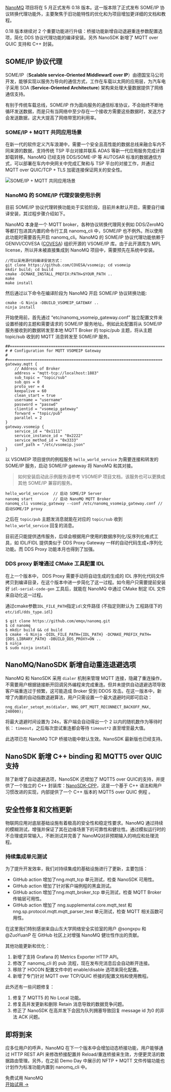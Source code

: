 [NanoMQ](https://nanomq.io/zh) 项目将在 5 月正式发布 0.18 版本。这一版本除了正式发布 SOME/IP 协议转换代理功能外，主要聚焦于旧功能特性的优化和为项目增加更详细的文档和教程。

0.18 版本继续对 2 个重要功能进行升级：桥接功能新增自动退避重连参数配置选项，简化 DDS 协议代理功能的编译安装。另外 NanoSDK 新增了 MQTT over QUIC  支持和 C++ 封装。

## SOME/IP 协议代理

SOME/IP（**Scalable service-Oriented MiddlewarE over IP**）由德国宝马公司开发，能够实现以服务为导向的通信方式，工作在车载以太网的应用层，为汽车电子采用 SOA (**Service-Oriented Architecture**) 架构来处理大量数据提供了网络通信支持。

有别于传统车载总线，SOME/IP 作为面向服务的通信标准协议，不会始终不断地循环发送数据，而是只有当网络中至少存在一个接收方需要这些数据时，发送方才会发送数据，这大大提高了网络带宽的利用率。

### SOME/IP + MQTT 共同应用场景

在新一代的软件定义汽车浪潮中，需要一个安全且高性能的数据总线来融合车内不同来源的数据，支持传统 TSP 平台对接并联系 ADAS 等新一代应用服务完成计算卸载转移。NanoMQ 已经支持 DDS/SOME-IP 等 AUTOSAR 标准的数据通信方式，可以部署在车内中央网关中完成汇聚和与 TSP 平台的对接工作，并通过MQTT over QUIC/TCP + TLS 加密连接保证网关的安全性。

![SOME/IP + MQTT 共同应用场景](https://assets.emqx.com/images/b4e0a87eeb4102d2990ad6c4e9e68878.png)

### NanoMQ 的 SOME/IP 代理安装使用示例

目前 SOME/IP 协议代理转换功能处于实验阶段，目前并未默认开启，需要自行编译安装，其过程步骤介绍如下。

NanoMQ 本身是一个 MQTT broker，各种协议转换代理网关例如 DDS/ZeroMQ 等都打包进其内置的命令行工具 nanomq_cli 中，SOME/IP 也不例外。所以使用此功能时需要首先开启 nanomq_cli。NanoMQ 的 SOME/IP 协议代理功能依赖于 GENIVI/COVESA ([COVESA](https://www.covesa.global/)) 组织开源的 VSOME/IP 库。由于此开源库为 MPL license，所以并未被直接集成到 NanoMQ 项目中，需要预先在系统中安装。

```
//可以采用源代码编译安装方式：
git clone https://github.com/COVESA/vsomeip; cd vsomeip
mkdir build; cd build
cmake -DCMAKE_INSTALL_PREFIX:PATH=$YOUR_PATH ..
make
make install
```

然后通过以下命令在编译阶段为 NanoMQ 开启 SOME/IP 协议转换功能:

```
cmake -G Ninja -DBUILD_VSOMEIP_GATEWAY ..
ninja install
```

开始使用前，首先通过 “etc/nanomq_vsomeip_gateway.conf” 独立配置文件来设置桥接的主题和需要请求的 SOME/IP 服务地址。例如此处配置将从 SOME/IP 服务接收到的数据转发至本地 MQTT Broker 的 topic/pub 主题，将从主题 topic/sub 收到的 MQTT 消息转发至 SOME/IP 服务。

```
##====================================================================
# # Configuration for MQTT VSOMEIP Gateway
# #====================================================================
gateway.mqtt {
    // Address of Broker
    address = "mqtt-tcp://localhost:1883"
    sub_topic = "topic/sub"
    sub_qos = 0
    proto_ver = 4
    keepalive = 60
    clean_start = true
    username = "username"
    password = "passwd"
    clientid = "vsomeip_gateway"
    forward = "topic/pub"
    parallel = 2
}
gateway.vsomeip {
    service_id = "0x1111"
    service_instance_id = "0x2222"
    service_method_id = "0x3333"
    conf_path = "/etc/vsomeip.json"
}
```

以 VSOMEIP 项目提供的例程服务 `hello_world_service` 为需要连接和转发的 SOME/IP 服务，启动 SOME/IP gateway 将 NanoMQ 和其对接。

> 如何安装启动此示例服务请参考 VSOMEIP 项目文档，该服务也可以更换成其他 SOME/IP 兼容的服务。

```
hello_world_service  // 启动 SOME/IP Server
nanomq start         // 启动 NanoMQ MQTT Broker
nanomq_cli vsomeip_gateway --conf /etc/nanomq_vsomeip_gateway.conf // 启动SOME/IP proxy
```

之后在 `topic/pub` 主题发消息就能在对应的 `topic/sub` 收到  `hello_world_service`  回复的消息。

目前还只能提供透传服务，后续会根据用户使用的数据序列化/反序列化格式工具，如 IDL/FIDL 提供类似于 DDS Proxy Gateway 一样的自动代码生成+序列化功能。而 DDS Proxy 功能本月也得到了加强。

### DDS proxy 新增通过 CMake 工具配置 IDL 

在上一个版本中， DDS Proxy 需要手动将自动生成的生成的 IDL 序列化代码文件拷贝到编译目录，在这个版本中进一步简化了这一过程。如今用户只需要提前安装好 `idl-serial-code-gen` 工具后，就能在 NanoMQ 中通过 CMake 制定 IDL 文件来自动化这一过程。

通过cmake参数`IDL_FILE_PATH`指定`idl`文件路径 (不指定则默认为 工程路径下的 `etc/idl/dds_type.idl`)

```
$ git clone https://github.com/emqx/nanomq.git
$ cd nanomq
$ mkdir build && cd build
$ cmake -G Ninja -DIDL_FILE_PATH={IDL_PATH} -DCMAKE_PREFIX_PATH={DDS_LIBRARY_PATH} -DBUILD_DDS_PROXY=ON ..
$ ninja 
$ sudo ninja install
```

## NanoMQ/NanoSDK 新增自动重连退避选项

NanoMQ 和 NanoSDK 采用 `dialer` 机制来管理 MQTT 连接，隐藏了重连操作，不需要用户根据链接断开回调另外编程来完成重连。但并未提供自动退避选项导致客户端重连过于频繁，这可能造成 Broker 受到 DDOS 攻击。在这一版本中，新增了内置的自动指数退避算法，用户只需设置一个最大退避时间即可启动：

```
nng_dialer_setopt_ms(dialer, NNG_OPT_MQTT_RECONNECT_BACKOFF_MAX, 240000);
```

将最大退避时间设置为 24s，客户端会自动得出一个 2 以内的随机数作为等待时长： `timeout`，之后每次尝试重连都会等待  `timeout*2` 直至增至最大值。

此选项已在 NanoMQ TCP 桥接功能中默认生效。NanoSDK 最新版也已经支持。

## NanoSDK 新增 C++ binding 和 MQTT5 over QUIC 支持

除了新增了自动退避选项，NanoSDK 还增加了 MQTT5 over QUIC的支持，并提供了一个独立的 C++ 封装库：[NanoSDK-CPP](https://github.com/nanomq/nanosdk-cpp)，这是一个基于 C++ 语法和用户习惯改进的实现，内部提供了一个 C++ 版本的 MQTT5 over QUIC 例程 。 

## 安全性修复和文档更新

物联网应用对底层基础设施有着极高的安全性和稳定性要求。NanoMQ 通过持续的模糊测试，增强并保证了其在边缘场景下的可靠性和健壮性。通过模拟运行时的不合理或异常输入，不断测试并完善了 NanoMQ对非预期输入的响应和处理流程。

### 持续集成单元测试

为了提升开发效率，我们对持续集成的基础设施进行了更新，主要包括：

- GitHub action 增加了nng.mqtt_tcp 单元测试，检查 NanoSDK 可用性。 
- GitHub action 增加了针对客户端例程的黑盒测试。
- GitHub action 增加了nng.mqtt_broker_tcp 单元测试，检查 MQTT Broker 传输层可用性。
- GitHub action 增加了 nng.supplemental.core.mqtt_test 和  nng.sp.protocol.mqtt.mqtt_parser_test 单元测试，检查 MQTT 相关函数可用性。

在这里我们特别感谢来自山东大学网络安全实验室的用户 @songxpu 和 @ZuoYuanP 在 GitHub 社区上对增强 NanoMQ 健壮性作出的贡献。

其他功能更新和优化：

1. 新增了支持 Grafana 的 Metrics Exporter HTTP API。
2. 修改了 nanomq_cli 的 pub 流程，现在发布完消息后会自动断开连接。
3. 移除了 HOCON 配置文件中的 enable/disable 选项来简化配置。
4. 新增了专门针对 MQTT over TCP/QUIC 桥接的配置文档和使用教程。

此外还有一些问题修复：

1. 修复了 MQTT5 的 No Local 功能。
2. 修复高并发更新和删除 Retain 消息导致的数据竞争问题。
3. 修正了 NanoSDK 在高并发下会因为队列拥塞导致回复 message id 为0 的非法 ACK 问题。

## 即将到来

应多位用户的呼声，NanoMQ 在下一个版本中会增加动态桥接功能，用户能够通过 HTTP REST API 来修改桥接配置并 Reload/重连桥接来生效，方便更灵活的数据路由管理。另外，在之前 Demo Day 中展示的 NFTP + MQTT 文件传输功能也计划作为标准功能内置到 nanomq_cli 中。





<section class="promotion">
    <div>
        免费试用 NanoMQ
    </div>
    <a href="https://www.emqx.com/zh/try?product=nanomq" class="button is-gradient px-5">开始试用 →</a>
</section>
